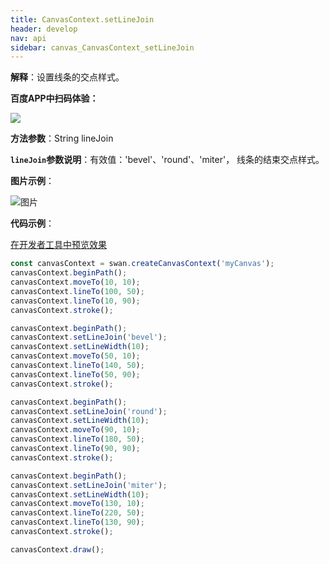 ```yaml
---
title: CanvasContext.setLineJoin
header: develop
nav: api
sidebar: canvas_CanvasContext_setLineJoin
---
```

 

**解释**：设置线条的交点样式。

**百度APP中扫码体验：**

<img src="https://b.bdstatic.com/miniapp/assets/images/doc_demo/pages_createCanvasContext.png"  class="demo-qrcode-image" />

**方法参数**：String lineJoin

**`lineJoin`参数说明**：有效值：'bevel'、'round'、'miter'， 线条的结束交点样式。  

**图片示例**：

![图片](../../../../img/api/canvas/setLineJoin.png)

**代码示例**：

<a href="swanide://fragment/929c9c0021fb686fcb5292575e4369531573721091729" title="在开发者工具中预览效果" target="_self">在开发者工具中预览效果</a>

```js
const canvasContext = swan.createCanvasContext('myCanvas');
canvasContext.beginPath();
canvasContext.moveTo(10, 10);
canvasContext.lineTo(100, 50);
canvasContext.lineTo(10, 90);
canvasContext.stroke();

canvasContext.beginPath();
canvasContext.setLineJoin('bevel');
canvasContext.setLineWidth(10);
canvasContext.moveTo(50, 10);
canvasContext.lineTo(140, 50);
canvasContext.lineTo(50, 90);
canvasContext.stroke();

canvasContext.beginPath();
canvasContext.setLineJoin('round');
canvasContext.setLineWidth(10);
canvasContext.moveTo(90, 10);
canvasContext.lineTo(180, 50);
canvasContext.lineTo(90, 90);
canvasContext.stroke();

canvasContext.beginPath();
canvasContext.setLineJoin('miter');
canvasContext.setLineWidth(10);
canvasContext.moveTo(130, 10);
canvasContext.lineTo(220, 50);
canvasContext.lineTo(130, 90);
canvasContext.stroke();

canvasContext.draw();
```


